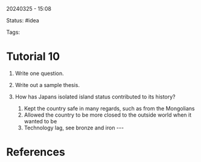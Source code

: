 20240325 - 15:08

Status: #idea

Tags:

# Tutorial 10
1. Write one question. 
2. Write out a sample thesis. 

1. How has Japans isolated island status contributed to its history? 
	1. Kept the country safe in many regards, such as from the Mongolians
	2. Allowed the country to be more closed to the outside world when it wanted to be
	3. Technology lag, see bronze and iron
\-\-\-
# References